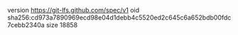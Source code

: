 version https://git-lfs.github.com/spec/v1
oid sha256:cd973a7890969ecd98e04d1debb4c5520ed2c645c6a652bdb00fdc7cebb2340a
size 18858
